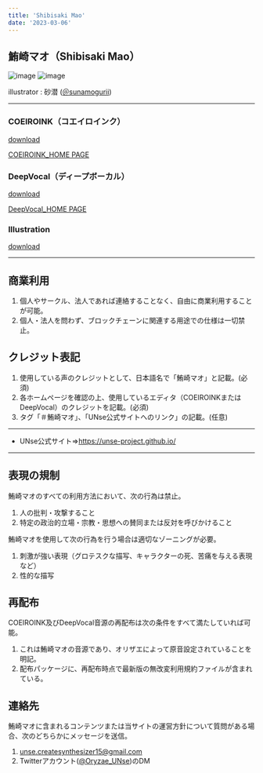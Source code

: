 ```yaml
---
title: 'Shibisaki Mao'
date: '2023-03-06'
---
```


## 鮪崎マオ（Shibisaki Mao）

![image](/img/char/ima_01_01.png)
![image](/img/char/ima_01_02.png)

illustrator : 砂潜 ([＠sunamogurii](https://twitter.com/sunamogurii))


***

### COEIROINK（コエイロインク）

[download](https://drive.google.com/drive/folders/1FNFMP8WDFBKIMX8hOlwFC5PedVjNpRGr?usp=sharing "COEIROINK_model")

[COEIROINK_HOME PAGE](https://coeiroink.com/ "COEIROINK_HOME PAGE")

### DeepVocal（ディープボーカル）

[download](https://drive.google.com/drive/folders/1MGw83c29d_qh93rk-m_Jt6QVGrenWHLI?usp=sharing "DeepVocal_model")

[DeepVocal_HOME PAGE](https://www.deep-vocal.com/#/ "DeepVocal_HOME PAGE")

### Illustration

[download](https://drive.google.com/drive/folders/1kUP_6A_89mCP5KTM_X3C1QXxTu2MyiBV?usp=sharing "google drave")

***

## 商業利用

1. 個人やサークル、法人であれば連絡することなく、自由に商業利用することが可能。
2. 個人・法人を問わず、ブロックチェーンに関連する用途での仕様は一切禁止。

## クレジット表記

1. 使用している声のクレジットとして、日本語名で「鮪崎マオ」と記載。(必須)
2. 各ホームページを確認の上、使用しているエディタ（COEIROINKまたはDeepVocal）のクレジットを記載。(必須)
3. タグ「＃鮪崎マオ」、「UNse公式サイトへのリンク」の記載。(任意)

***

* UNse公式サイト⇒https://unse-project.github.io/

***

## 表現の規制

鮪崎マオのすべての利用方法において、次の行為は禁止。

1. 人の批判・攻撃すること
2. 特定の政治的立場・宗教・思想への賛同または反対を呼びかけること

鮪崎マオを使用して次の行為を行う場合は適切なゾーニングが必要。

1. 刺激が強い表現（グロテスクな描写、キャラクターの死、苦痛を与える表現など）
2. 性的な描写

## 再配布

COEIROINK及びDeepVocal音源の再配布は次の条件をすべて満たしていれば可能。

1. これは鮪崎マオの音源であり、オリザエによって原音設定されていることを明記。
2. 配布パッケージに、再配布時点で最新版の無改変利用規約ファイルが含まれている。

## 連絡先

鮪崎マオに含まれるコンテンツまたは当サイトの運営方針について質問がある場合、次のどちらかにメッセージを送信。

1. unse.createsynthesizer15@gmail.com
2. Twitterアカウント([@Oryzae_UNse](https://twitter.com/Oryzae_UNse))のDM